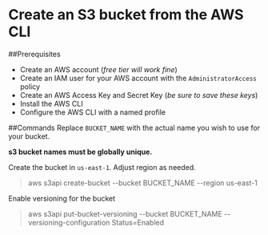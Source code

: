 # Create an S3 bucket from the AWS CLI

##Prerequisites
- Create an AWS account (*free tier will work fine*)
- Create an IAM user for your AWS account with the `AdministratorAccess` policy
- Create an AWS Access Key and Secret Key (*be sure to save these keys*)
- Install the AWS CLI
- Configure the AWS CLI with a named profile

##Commands
Replace `BUCKET_NAME` with the actual name you wish to use for your bucket.

**s3 bucket names must be globally unique.**

Create the bucket in `us-east-1`. Adjust region as needed.
> aws s3api create-bucket --bucket BUCKET_NAME --region us-east-1

Enable versioning for the bucket
> aws s3api put-bucket-versioning --bucket BUCKET_NAME --versioning-configuration Status=Enabled